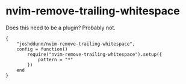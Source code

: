 # nvim-remove-trailing-whitespace

Does this need to be a plugin? Probably not.

```
{
    "joshddunn/nvim-remove-trailing-whitespace",
    config = function()
        require("nvim-remove-trailing-whitespace").setup({
            pattern = "*"
        })
    end
}
```
